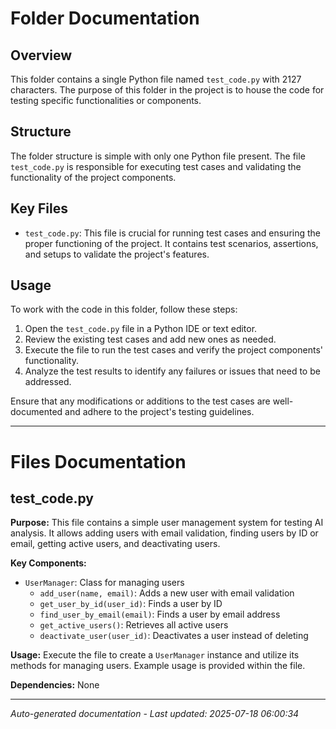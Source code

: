 # Folder Documentation

## Overview
This folder contains a single Python file named `test_code.py` with 2127 characters. The purpose of this folder in the project is to house the code for testing specific functionalities or components.

## Structure
The folder structure is simple with only one Python file present. The file `test_code.py` is responsible for executing test cases and validating the functionality of the project components.

## Key Files
- `test_code.py`: This file is crucial for running test cases and ensuring the proper functioning of the project. It contains test scenarios, assertions, and setups to validate the project's features.

## Usage
To work with the code in this folder, follow these steps:
1. Open the `test_code.py` file in a Python IDE or text editor.
2. Review the existing test cases and add new ones as needed.
3. Execute the file to run the test cases and verify the project components' functionality.
4. Analyze the test results to identify any failures or issues that need to be addressed.

Ensure that any modifications or additions to the test cases are well-documented and adhere to the project's testing guidelines.

---

# Files Documentation

## test_code.py

**Purpose:** This file contains a simple user management system for testing AI analysis. It allows adding users with email validation, finding users by ID or email, getting active users, and deactivating users.

**Key Components:**
- `UserManager`: Class for managing users
  - `add_user(name, email)`: Adds a new user with email validation
  - `get_user_by_id(user_id)`: Finds a user by ID
  - `find_user_by_email(email)`: Finds a user by email address
  - `get_active_users()`: Retrieves all active users
  - `deactivate_user(user_id)`: Deactivates a user instead of deleting

**Usage:** Execute the file to create a `UserManager` instance and utilize its methods for managing users. Example usage is provided within the file.

**Dependencies:** None

---
*Auto-generated documentation - Last updated: 2025-07-18 06:00:34*
